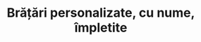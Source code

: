 ---
layout: post
title: "Brățări personalizate, cu nume, împletite"
description: "Brățări personalizate, cu nume, împletite."
img: "/assets/img/bratari-cu-initiala-numelui-impletite-1.jpg"
img2: "/assets/img/bratari-cu-initiala-numelui-impletite-2.jpg"
colors: "diverse"
price: "pentru 2-4 litere - 10 RON/buc; 
        pentru 5-7 litere - 11 RON/buc;
        pentru 8 sau mai multe litere - 12 RON/buc"
vertical: true
---